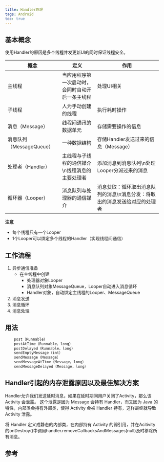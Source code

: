 ```yaml
---
title: Handler原理
tags: Android
toc: true
---
```





## 基本概念

使用Handler的原因是多个线程并发更新UI的同时保证线程安全。

| 概念                     | 定义                                             | 作用                                                                       |
| ------------------------ | ------------------------------------------------ | -------------------------------------------------------------------------- |
| 主线程                   | 当应用程序第一次启动时，会同时自动开启一条主线程 | 处理UI相关                                                                 |
| 子线程                   | 人为手动创建的线程                               | 执行耗时操作                                                               |
| 消息（Message）          | 线程间通讯的数据单元                             | 存储需要操作的信息                                                         |
| 消息队列（MessageQueue） | 一种数据结构                                     | 存储Handler发送过来的信息（Message）                                       |
| 处理者（Handler）        | 主线程与子线程的通信媒介\n线程消息的主要处理者   | 添加消息到消息队列\n处理Looper分派过来的消息                               |
| 循环器（Looper）         | 消息队列与处理器的通信媒介                       | 消息获取：循环取出消息队列的消息\n消息分发：将取出的消息发送给对应的处理者 |

**注意**

- 每个线程只有一个Looper
- 1个Looper可以绑定多个线程的Handler（实现线程间通信）
  


## 工作流程

1. 异步通信准备
   - 在主线程中创建
     - 处理器对象Looper
     - 消息队列对象MessageQueue，Looper自动进入消息循环
     - Handler对象，自动绑定主线程的Looper、MessageQueue
2. 消息发送
3. 消息循环
4. 消息处理


## 用法

```Java
    post（Runnable） 
    postAtTime（Runnable，long） 
    postDelayed（Runnable，long） 
    sendEmptyMessage（int） 
    sendMessage（Message） 
    sendMessageAtTime（Message，long） 
    sendMessageDelayed（Message，long）
```

## Handler引起的内存泄露原因以及最佳解决方案

Handler允许我们发送延时消息，如果在延时期间用户关闭了Activity，那么该 Activity 会泄露。 这个泄露是因为 Message 会持有 Handler，而又因为 Java 的特性，内部类会持有外部类，使得 Activity 会被 Handler 持有，这样最终就导致 Activity 泄露。

将 Handler 定义成静态的内部类，在内部持有 Activity 的弱引用，并在Acitivity的onDestroy()中调用handler.removeCallbacksAndMessages(null)及时移除所有消息。


## 参考
